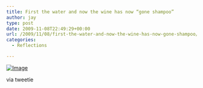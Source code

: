 ```yaml
---
title: First the water and now the wine has now “gone shampoo”
author: jay
type: post
date: 2009-11-08T22:49:29+00:00
url: /2009/11/08/first-the-water-and-now-the-wine-has-now-gone-shampoo/
categories:
  - Reflections

---
```

[![Image][1]][2]

via tweetie

 [1]: http://sysadminrambles.files.wordpress.com/2009/11/image-scaled10005.jpg?w=225
 [2]: http://sysadminrambles.files.wordpress.com/2009/11/image-scaled10005.jpg